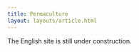 ```yaml
---
title: Permaculture
layout: layouts/article.html
---
```


The English site is still under construction.
